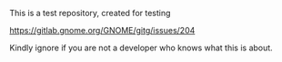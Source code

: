 This is a test repository, created for testing

https://gitlab.gnome.org/GNOME/gitg/issues/204

Kindly ignore if you are not a developer who knows what this is about.
